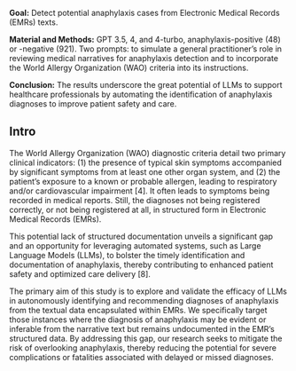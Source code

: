 
**Goal:** Detect potential anaphylaxis cases from Electronic Medical Records (EMRs) texts.

**Material and Methods:** GPT 3.5, 4, and 4-turbo, anaphylaxis-positive (48) or -negative (921). Two prompts:  to simulate a general practitioner’s role in reviewing medical narratives for anaphylaxis detection and to incorporate the World Allergy Organization (WAO) criteria into its instructions.

**Conclusion:** The results underscore the great potential of LLMs to support healthcare professionals by automating the identification of anaphylaxis diagnoses to improve patient safety and care.

## Intro

The World Allergy Organization (WAO) diagnostic criteria detail two primary clinical indicators: (1) the presence of typical skin symptoms accompanied by significant symptoms from at least one other organ system, and (2) the patient’s exposure to a known or probable allergen, leading to respiratory and/or cardiovascular impairment [4]. It often leads to symptoms being recorded in medical reports. Still, the diagnoses not being registered correctly, or not being registered at all, in structured form in Electronic Medical Records (EMRs).

This potential lack of structured documentation unveils a significant gap and an opportunity for leveraging automated systems, such as Large Language Models (LLMs), to bolster the timely identification and documentation of anaphylaxis, thereby contributing to enhanced patient safety and optimized care delivery [8].

The primary aim of this study is to explore and validate the efficacy of LLMs in autonomously identifying and recommending diagnoses of anaphylaxis from the textual data encapsulated within EMRs. We specifically target those instances where the diagnosis of anaphylaxis may be evident or inferable from the narrative text but remains undocumented in the EMR’s structured data. By addressing this gap, our research seeks to mitigate the risk of overlooking anaphylaxis, thereby reducing the potential for severe complications or fatalities associated with delayed or missed diagnoses.